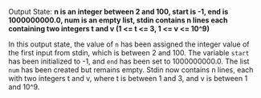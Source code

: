 Output State: **n is an integer between 2 and 100, start is -1, end is 1000000000.0, num is an empty list, stdin contains n lines each containing two integers t and v (1 <= t <= 3, 1 <= v <= 10^9)**

In this output state, the value of `n` has been assigned the integer value of the first input from stdin, which is between 2 and 100. The variable `start` has been initialized to -1, and `end` has been set to 1000000000.0. The list `num` has been created but remains empty. Stdin now contains n lines, each with two integers t and v, where t is between 1 and 3, and v is between 1 and 10^9.